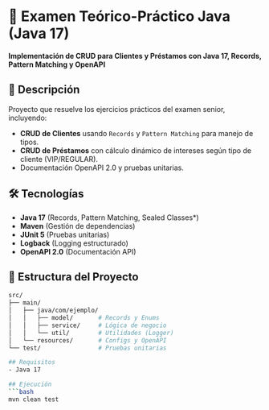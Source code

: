 # 🚀 Examen Teórico-Práctico Java (Java 17)

**Implementación de CRUD para Clientes y Préstamos con Java 17, Records, Pattern Matching y OpenAPI**

## 📌 Descripción
Proyecto que resuelve los ejercicios prácticos del examen senior, incluyendo:
- **CRUD de Clientes** usando `Records` y `Pattern Matching` para manejo de tipos.
- **CRUD de Préstamos** con cálculo dinámico de intereses según tipo de cliente (VIP/REGULAR).
- Documentación OpenAPI 2.0 y pruebas unitarias.

## 🛠 Tecnologías
- **Java 17** (Records, Pattern Matching, Sealed Classes*)
- **Maven** (Gestión de dependencias)
- **JUnit 5** (Pruebas unitarias)
- **Logback** (Logging estructurado)
- **OpenAPI 2.0** (Documentación API)

## 📂 Estructura del Proyecto
```bash
src/
├── main/
│   ├── java/com/ejemplo/
│   │   ├── model/       # Records y Enums
│   │   ├── service/     # Lógica de negocio
│   │   └── util/        # Utilidades (Logger)
│   └── resources/       # Configs y OpenAPI
└── test/                # Pruebas unitarias

## Requisitos
- Java 17

## Ejecución
```bash
mvn clean test